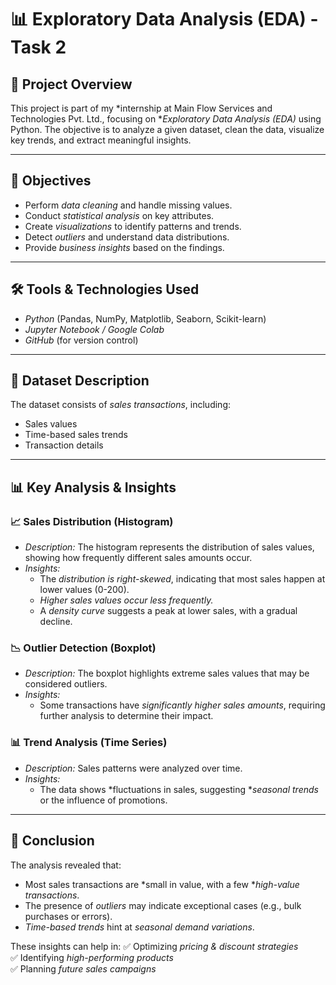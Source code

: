# 📊 Exploratory Data Analysis (EDA) - Task 2

## 🚀 Project Overview
This project is part of my *internship at Main Flow Services and Technologies Pvt. Ltd., focusing on **Exploratory Data Analysis (EDA)* using Python. The objective is to analyze a given dataset, clean the data, visualize key trends, and extract meaningful insights.

---

## 📌 Objectives
- Perform *data cleaning* and handle missing values.
- Conduct *statistical analysis* on key attributes.
- Create *visualizations* to identify patterns and trends.
- Detect *outliers* and understand data distributions.
- Provide *business insights* based on the findings.

---

## 🛠 Tools & Technologies Used
- *Python* (Pandas, NumPy, Matplotlib, Seaborn, Scikit-learn)
- *Jupyter Notebook / Google Colab*
- *GitHub* (for version control)

---

## 📂 Dataset Description
The dataset consists of *sales transactions*, including:
- Sales values
- Time-based sales trends
- Transaction details

---

## 📊 Key Analysis & Insights

### 📈 Sales Distribution (Histogram)
- *Description:* The histogram represents the distribution of sales values, showing how frequently different sales amounts occur.
- *Insights:*
  - The *distribution is right-skewed*, indicating that most sales happen at lower values (0-200).
  - *Higher sales values occur less frequently.*
  - A *density curve* suggests a peak at lower sales, with a gradual decline.

### 📉 Outlier Detection (Boxplot)
- *Description:* The boxplot highlights extreme sales values that may be considered outliers.
- *Insights:*
  - Some transactions have *significantly higher sales amounts*, requiring further analysis to determine their impact.

### 📊 Trend Analysis (Time Series)
- *Description:* Sales patterns were analyzed over time.
- *Insights:*
  - The data shows *fluctuations in sales, suggesting **seasonal trends* or the influence of promotions.

---

## 📌 Conclusion
The analysis revealed that:
- Most sales transactions are *small in value, with a few **high-value transactions*.
- The presence of *outliers* may indicate exceptional cases (e.g., bulk purchases or errors).
- *Time-based trends* hint at *seasonal demand variations*.

These insights can help in:
✅ Optimizing *pricing & discount strategies*  
✅ Identifying *high-performing products*  
✅ Planning *future sales campaigns*
